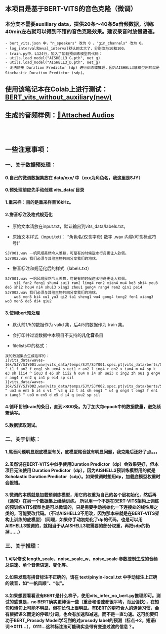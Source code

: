 ## 本项目是基于BERT-VITS的音色克隆（微调）
### 本分支不需要auxiliary data，提供20条～40条5s音频数据，训练40min左右就可以得到不错的音色克隆效果。建议录音时放慢语速。

```
- bert_vits.json 中，"n_speakers" 改为 0 ，"gin_channels" 改为 0。
- log_interval和eval_interval默认的太大了，分别改为10和100。
- train.py中，L124行，加入了加载预训练模型的代码：
- utils.load_model("AISHELL3_G.pth", net_g)
- utils.load_model("AISHELL3_D.pth", net_g)
- 无法使用 Duration Predictor (dp) 进行训练或推理，因为AISHELL3底模型用的就是 Stochastic Duration Predictor (sdp)。
```

## 使用该笔记本在Colab上进行测试：[BERT_vits_without_auxiliary(new)](https://github.com/luuumity/vits_chinese/blob/bert_vits_aishell3/BERT_vits_without_auxiliary(new).ipynb)
## 生成的音频样例：[📎Attached Audios](https://valuable-odometer-38c.notion.site/Attached-Audios-ce736be5be6c46cc951b635d6d81c004?pvs=4)
<br></br>

## 一些注意事项：

### 一、关于数据预处理：

#### 0.自己的微调数据集放在 data/xxx/ 中（xxx为角色名，我这里是SJY）
#### 0.预处理前应先手动创建 vits_data/ 目录

#### 1.重采样：目的是重采样至16kHz。

#### 2.拼音标注及格式规范化

- 原始文本请放在input.txt，默认输出到vits_data/labels.txt。

- 原始文本样式（input.txt）： ”角色名(仅含字母) 数字 .wav  内容(可含标点符号)“
```
SJY001.wav 一帆风顺虽然令人羡慕，可是有的时候逆水行舟更让人钦佩。
SJY002.wav 我们必须与其他生物共同分享我们的地球。
```
- 拼音标注和规范化后的样式（labels.txt）
```
SJY001.wav 一帆风顺虽然令人羡慕，可是有的时候逆水行舟更让人钦佩。
	yi1 fan2 feng1 shun4 sui1 ran2 ling4 ren2 xian4 mu4 ke3 shi4 you3 de5 shi2 hou4 ni4 shui3 xing2 zhou1 geng4 rang4 ren2 qin1 pei4
SJY002.wav 我们必须与其他生物共同分享我们的地球。
	wo3 men5 bi4 xu1 yu3 qi2 ta1 sheng1 wu4 gong4 tong2 fen1 xiang3 wo3 men5 de5 di4 qiu2
```
#### 3.使用bert预处理
- 默认前1/5的数据作为 valid 集，后4/5的数据作为 train 集。

- 会打印并过滤数据中本项目不支持的**儿化音**条目

- filelists中的格式：
```
我的数据集会生成这样的：
1|vits_data/waves-16k/SJY/SJY001.wav|vits_data/temps/SJY/SJY001.spec.pt|vits_data/berts/SJY/SJY001.wav.npy|sil ^ i1 f an2 f eng1 sh uen4 s uei1 r an2 l ing4 r en2 x ian4 m u4 sp k e3 sh iii4 ^ iou3 d e5 sh iii2 h ou4 n i4 sh uei3 x ing2 zh ou1 g eng4 r ang4 r en2 q in1 p ei4 sp sil
1|vits_data/waves-16k/SJY/SJY002.wav|vits_data/temps/SJY/SJY002.spec.pt|vits_data/berts/SJY/SJY002.wav.npy|sil ^ uo3 m en5 b i4 x v1 ^ v3 q i2 t a1 sh eng1 ^ u4 g ong4 t ong2 f en1 x iang3 ^ uo3 m en5 d e5 d i4 q iou2 sp sil
```

#### 4.循环复制train的条目，直到>800条。为了加大每epoch中的数据数量，避免频繁读写。

#### 5.数据读取测试。

### 二、关于训练：
#### 1.尾音问题明显跟底模型有关，底模型尾音就有明显问题，我克隆后还好了点。。。
#### 2.虽然说在BERT-VITS中似乎使用Duration Predictor（dp）会效果更好，但本项目无法使用 Duration Predictor（dp），因为AISHELL3预训练模型用的就是 Scholastic Duration Predictor（sdp）。如果微调时想用dp，加载底模型权重时会报错。
#### 3.微调的本质就是加载预训练模型，用它的权重为自己的各个层初始化，然后再（通常）在另一个数据集上继续训练。  所以用一个不是在BERT-VITS架构上训练的预训练VITS模型也是可以微调的，只是需要手动初始化一下连接处的线性层之类的，可能要改代码。（不过AISHELL3不用改，因为那本来就是在BERT-VITS架构上训练的底模型）（同理，如果你手动初始化了dp的代码，也是可以用AISHELL3微调的，就相当于从AISHELL3取需要的部分权重，再把sdp的扔掉……）

### 三、关于推理：
#### 1.可以修改 length_scale、noise_scale_w、noise_scale 参数控制生成的音频总语速、单个音素语速、变化等。
#### 2.如果发现有拼音标注不正确的，请在 text/pinyin-local.txt 中手动标注上正确的读音，如“一帆风顺”、“似”。
#### 3.如果想要看看没有BERT是什么样子，使用vits_infer_no_bert.py推理即可。测试的感觉是，no BERT确实更棒读一些（重音和语速都很平均，而且偏快），在短句和诗句上可能不明显，但在长句上很明显。有BERT的更符合人的连读习惯，会有根据语义而定的停顿/分词，也会有加速和减速，而不是一直匀速。这可能要归功于BERT_Prosody Model学习到的对prosody label的预测（标点->2，短语/词->0111...），0111...这种标注法可能确实会带有变速过渡的信息？。
